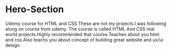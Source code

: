 # Hero-Section
Udemy course for HTML and CSS
These are not my projects.I was following along on course from udemy. The course is called HTML And CSS real world projects.Highly recommended that course.Teaches about you html and css.Also teachs you about concept of building great website and ux/ui design.
